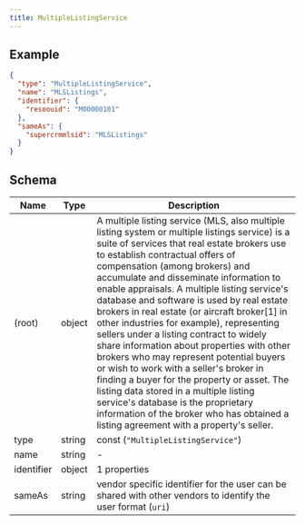 ```yaml
---
title: MultipleListingService
---
```

## Example



```json
{
  "type": "MultipleListingService",
  "name": "MLSListings",
  "identifier": {
    "resoouid": "M00000101"
  },
  "sameAs": {
    "supercrmmlsid": "MLSListings"
  }
}
```
## Schema

| Name | Type | Description |
|---|---|---|
| (root) | object | A multiple listing service (MLS, also multiple listing system or multiple listings service) is a suite of services that real estate brokers use to establish contractual offers of compensation (among brokers) and accumulate and disseminate information to enable appraisals. A multiple listing service's database and software is used by real estate brokers in real estate (or aircraft broker[1] in other industries for example), representing sellers under a listing contract to widely share information about properties with other brokers who may represent potential buyers or wish to work with a seller's broker in finding a buyer for the property or asset. The listing data stored in a multiple listing service's database is the proprietary information of the broker who has obtained a listing agreement with a property's seller. |
| type | string | const (`"MultipleListingService"`)  |
| name | string | - |
| identifier | object |  1 properties |
| sameAs | string | vendor specific identifier for the user can be shared with other vendors to identify the user format (`uri`) |

